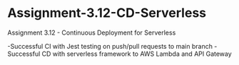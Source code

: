 # Assignment-3.12-CD-Serverless
Assignment 3.12 - Continuous Deployment for Serverless 

-Successful CI with Jest testing on push/pull requests to main branch
-Successful CD with serverless framework to AWS Lambda and API Gateway